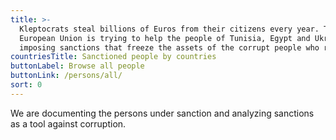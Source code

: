 ```yaml
---
title: >-
  Kleptocrats steal billions of Euros from their citizens every year. The
  European Union is trying to help the people of Tunisia, Egypt and Ukraine by
  imposing sanctions that freeze the assets of the corrupt people who ruled them.
countriesTitle: Sanctioned people by countries
buttonLabel: Browse all people
buttonLink: /persons/all/
sort: 0
---
```

We are documenting the persons under sanction and analyzing sanctions as a tool
against corruption.
